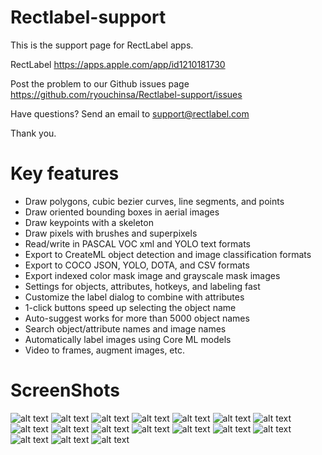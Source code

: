 # Rectlabel-support
This is the support page for RectLabel apps.

RectLabel
https://apps.apple.com/app/id1210181730

Post the problem to our Github issues page
https://github.com/ryouchinsa/Rectlabel-support/issues

Have questions? Send an email to support@rectlabel.com

Thank you.

# Key features
- Draw polygons, cubic bezier curves, line segments, and points
- Draw oriented bounding boxes in aerial images
- Draw keypoints with a skeleton
- Draw pixels with brushes and superpixels
- Read/write in PASCAL VOC xml and YOLO text formats
- Export to CreateML object detection and image classification formats
- Export to COCO JSON, YOLO, DOTA, and CSV formats
- Export indexed color mask image and grayscale mask images
- Settings for objects, attributes, hotkeys, and labeling fast
- Customize the label dialog to combine with attributes
- 1-click buttons speed up selecting the object name
- Auto-suggest works for more than 5000 object names
- Search object/attribute names and image names
- Automatically label images using Core ML models
- Video to frames, augment images, etc.

# ScreenShots
![alt text](https://static.rectlabel.com/waysify_app/img/draw_polygon.jpg?)
![alt text](https://static.rectlabel.com/waysify_app/img/edit_points.jpg)
![alt text](https://static.rectlabel.com/waysify_app/img/mask.jpg)
![alt text](https://static.rectlabel.com/waysify_app/img/draw_obb.jpg)
![alt text](https://static.rectlabel.com/waysify_app/img/keypoints.jpg)
![alt text](https://static.rectlabel.com/waysify_app/img/keypoints_pixels_coco.jpg)
![alt text](https://static.rectlabel.com/waysify_app/img/brush.jpg)
![alt text](https://static.rectlabel.com/waysify_app/img/superpixel.jpg)
![alt text](https://static.rectlabel.com/waysify_app/img/objects.jpg)
![alt text](https://static.rectlabel.com/waysify_app/img/dialog.jpg)
![alt text](https://static.rectlabel.com/waysify_app/img/1-click.jpg)
![alt text](https://static.rectlabel.com/waysify_app/img/auto_suggest.jpg)
![alt text](https://static.rectlabel.com/waysify_app/img/search.jpg)
![alt text](https://static.rectlabel.com/waysify_app/img/coreml.jpg?)
![alt text](https://static.rectlabel.com/waysify_app/img/coreml_seg.jpg)
![alt text](https://static.rectlabel.com/waysify_app/img/video_to_frames.jpg)
![alt text](https://static.rectlabel.com/waysify_app/img/augment.jpg)
